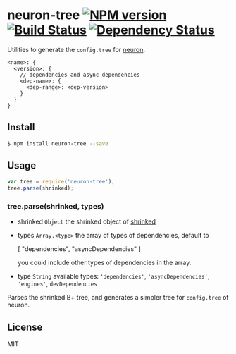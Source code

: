 # neuron-tree [![NPM version](https://badge.fury.io/js/neuron-tree.svg)](http://badge.fury.io/js/neuron-tree) [![Build Status](https://travis-ci.org/cortexjs/neuron-tree.svg?branch=master)](https://travis-ci.org/cortexjs/neuron-tree) [![Dependency Status](https://gemnasium.com/cortexjs/neuron-tree.svg)](https://gemnasium.com/cortexjs/neuron-tree)

Utilities to generate the `config.tree` for [neuron](https://github.com/kaelzhang/neuron).

```
<name>: {
  <version>: {
    // dependencies and async dependencies
    <dep-name>: {
      <dep-range>: <dep-version>
    }
  }
}
```

## Install

```bash
$ npm install neuron-tree --save
```

## Usage

```js
var tree = require('neuron-tree');
tree.parse(shrinked);
```

### tree.parse(shrinked, types)

- shrinked `Object` the shrinked object of [shrinked](https://www.npmjs.org/package/shrinked)
- types `Array.<type>` the array of types of dependencies, default to 

  [
    "dependencies",
    "asyncDependencies"
  ]

  you could include other types of dependencies in the array.

- type `String` available types: `'dependencies'`, `'asyncDependencies'`, `'engines'`, `devDependencies`

Parses the shrinked B+ tree, and generates a simpler tree for `config.tree` of neuron.

## License

MIT
<!-- do not want to make nodeinit to complicated, you can edit this whenever you want. -->